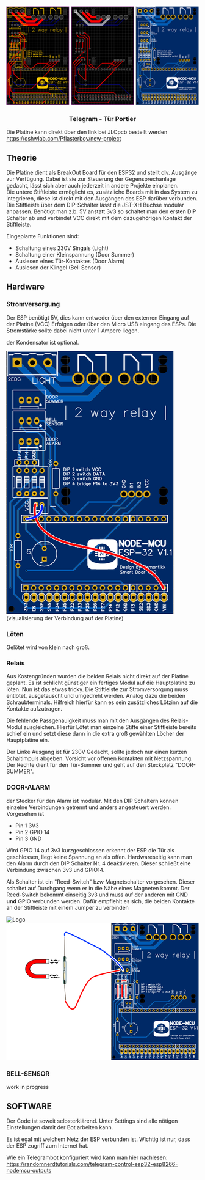 <br />
<p align="center">
    <img src="images/gesamt.png" alt="Logo">

  <h3 align="center">Telegram - Tür Portier</h3>
</p>


Die Platine kann direkt über den link bei JLCpcb bestellt werden
https://oshwlab.com/Pflasterboy/new-project



<!-- Theorie -->
## Theorie

Die Platine dient als BreakOut Board für den ESP32 und stellt div. Ausgänge zur Verfügung. 
Dabei ist sie zur Steuerung der Gegensprechanlage gedacht, lässt sich aber auch jederzeit in andere Projekte einplanen.   
Die untere Stiftleiste ermöglicht es, zusätzliche Boards mit in das System zu integrieren, diese ist direkt mit den Ausgängen des ESP darüber verbunden.
Die Stiftleiste über dem DIP-Schalter lässt die JST-XH Buchse modular anpassen. Benötigt man z.b. 5V anstatt 3v3 so schaltet man den ersten DIP Schalter ab und verbindet VCC direkt mit dem dazugehörigen Kontakt der Stiftleiste. 

Eingeplante Funktionen sind:
- Schaltung eines 230V Singals (Light)
- Schaltung einer Kleinspannung (Door Summer)
- Auslesen eines Tür-Kontaktes (Door Alarm)
- Auslesen der Klingel (Bell Sensor) 


<!-- Hardware -->
## Hardware

### Stromversorgung

Der ESP benötigt 5V, dies kann entweder über den externen Eingang auf der Platine (VCC) Erfolgen oder über den Micro USB eingang des ESPs.
Die Stromstärke sollte dabei nicht unter 1 Ampere liegen.

der Kondensator ist optional. 

<img src="images/vcc.png" >
(visualisierung der Verbindung auf der Platine)

### Löten

Gelötet wird von klein nach groß. 


### Relais

Aus Kostengründen wurden die beiden Relais nicht direkt auf der Platine geplant. Es ist schlicht günstiger ein fertiges Modul auf die Hauptplatine zu löten. 
Nun ist das etwas tricky. 
Die Stiftleiste zur Stromversorgung muss entlötet, ausgetauscht und umgedreht werden. 
Analog dazu die beiden Schraubterminals. Hilfreich hierfür kann es sein zusätzliches Lötzinn auf die Kontakte aufzutragen.

Die fehlende Passgenauigkeit muss man mit den Ausgängen des Relais-Modul ausgleichen. Hierfür Lötet man einzelne Stifte einer Stiftleiste bereits schief ein und setzt diese dann in die extra groß gewählten Löcher der Hauptplatine ein. 

Der Linke Ausgang ist für 230V Gedacht, sollte jedoch nur einen kurzen Schaltimpuls abgeben. Vorsicht vor offenen Kontakten mit Netzspannung.
Der Rechte dient für den Tür-Summer und geht auf den Steckplatz "DOOR-SUMMER".

### DOOR-ALARM

der Stecker für den Alarm ist modular. Mit den DIP Schaltern können einzelne Verbindungen getrennt und anders angesteuert werden.
Vorgesehen ist 
- Pin 1 3V3
- Pin 2 GPIO 14
- Pin 3 GND 

Wird GPIO 14 auf 3v3 kurzgeschlossen erkennt der ESP die Tür als geschlossen, liegt keine Spannung an als offen. 
Hardwareseitig kann man den Alarm durch den DIP Schalter Nr. 4 deaktivieren. Dieser schließt eine Verbindung zwischen 3v3 und GPIO14. 

Als Schalter ist ein "Reed-Switch" bzw Magnetschalter vorgesehen. Dieser schaltet auf Durchgang wenn er in die Nähe eines Magneten kommt.
Der Reed-Switch bekommt einseitig 3v3 und muss auf der anderen mit GND **und** GPIO verbunden werden.
Dafür empfiehlt es sich, die beiden Kontakte an der Stiftleiste mit einem Jumper zu verbinden 

<img src="https://upload.wikimedia.org/wikipedia/commons/b/b0/Jumper_on_motherboard.jpg" alt="Logo">

<img src="images/reedswitch.png" >


### BELL-SENSOR

work in progress


<!-- Software -->
## SOFTWARE

Der Code ist soweit selbsterklärend. 
Unter Settings sind alle nötigen Einstellungen damit der Bot arbeiten kann. 

Es ist egal mit welchem Netz der ESP verbunden ist. Wichtig ist nur, dass der ESP zugriff zum Internet hat. 

Wie ein Telegrambot konfiguriert wird kann man hier nachlesen:
https://randomnerdtutorials.com/telegram-control-esp32-esp8266-nodemcu-outputs


